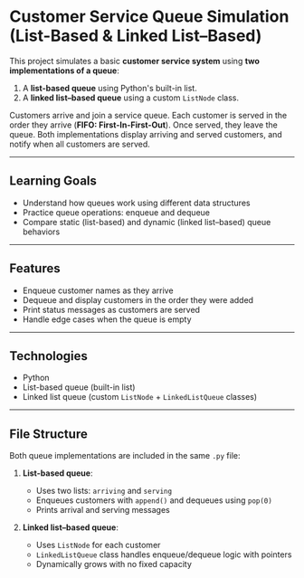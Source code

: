 # Customer Service Queue Simulation (List-Based & Linked List–Based)

This project simulates a basic **customer service system** using **two implementations of a queue**:

1. A **list-based queue** using Python's built-in list.
2. A **linked list–based queue** using a custom `ListNode` class.

Customers arrive and join a service queue. Each customer is served in the order they arrive (**FIFO: First-In-First-Out**). Once served, they leave the queue. Both implementations display arriving and served customers, and notify when all customers are served.

---

## Learning Goals

- Understand how queues work using different data structures
- Practice queue operations: enqueue and dequeue
- Compare static (list-based) and dynamic (linked list–based) queue behaviors

---

## Features

- Enqueue customer names as they arrive
- Dequeue and display customers in the order they were added
- Print status messages as customers are served
- Handle edge cases when the queue is empty

---

## Technologies

- Python
- List-based queue (built-in list)
- Linked list queue (custom `ListNode` + `LinkedListQueue` classes)

---

## File Structure

Both queue implementations are included in the same `.py` file:

1. **List-based queue**:
   - Uses two lists: `arriving` and `serving`
   - Enqueues customers with `append()` and dequeues using `pop(0)`
   - Prints arrival and serving messages

2. **Linked list–based queue**:
   - Uses `ListNode` for each customer
   - `LinkedListQueue` class handles enqueue/dequeue logic with pointers
   - Dynamically grows with no fixed capacity

